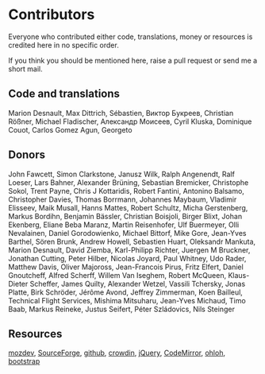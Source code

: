 # Contributors
Everyone who contributed either code, translations, money or resources is credited 
here in no specific order.

If you think you should be mentioned here, raise a pull request or send me a short mail.

## Code and translations
Marion Desnault, Max Dittrich, Sébastien, Виктор Букреев, Christian Rößner, 
Michael Fladischer, Александр Моисеев, Cyril Kluska, Dominique Couot, 
Carlos Gomez Agun, Georgeto

## Donors
John Fawcett, Simon Clarkstone, Janusz Wilk, Ralph Angenendt, Ralf Loeser,
Lars Bahner, Alexander Brüning, Sebastian Bremicker, Christophe Sokol, Trent Payne,
Chris J Kottaridis, Robert Fantini, Antonino Balsamo, Christopher Davies, 
Thomas Borrmann, Johannes Maybaum, Vladimir Elisseev, Maik Musall, Hanns Mattes, 
Robert Schultz, Micha Gerstenberg, Markus Bordihn, Benjamin Bässler, Christian Boisjoli,
Birger Blixt, Johan Ekenberg, Eliane Beba Maranz, Martin Reisenhofer, Ulf Buermeyer, 
Olli Nevalainen, Daniel Gorodowienko, Michael Bittorf, Mike Gore, Jean-Yves Barthel,
Sören Brunk, Andrew Howell, Sebastien Huart, Oleksandr Mankuta, Marion Desnault, David Ziemba,
Karl-Philipp Richter, Juergen M Bruckner, Jonathan Cutting, Peter Hilber, Nicolas Joyard,
Paul Whitney, Udo Rader, Matthew Davis, Oliver Majoross, Jean-Francois Pirus, Fritz Elfert,
Daniel Gnoutcheff, Alfred Scherff, Willem Van Iseghem, Robert McQueen, Klaus-Dieter Scheffer,
James Quilty,	Alexander Wetzel, Vassili Tchersky, Jonas Platte, Birk Schröder, Jérôme Avond, 
Jeffrey Zimmerman, Koen Bailleul, Technical Flight Services, Mishima Mitsuharu, Jean-Yves Michaud, 
Timo Baab, Markus Reineke, Justus Seifert, Péter Szládovics, Nils Steinger

## Resources
[mozdev](http://www.mozdev.org), [SourceForge](http://sf.net),
[github](http://www.github.com), [crowdin](http://crowdin.net),
[jQuery](http://www.jquery.com), [CodeMirror](http://www.codemirror.net),
[ohloh](http://www.ohloh.net), [bootstrap](https://getbootstrap.com/)


